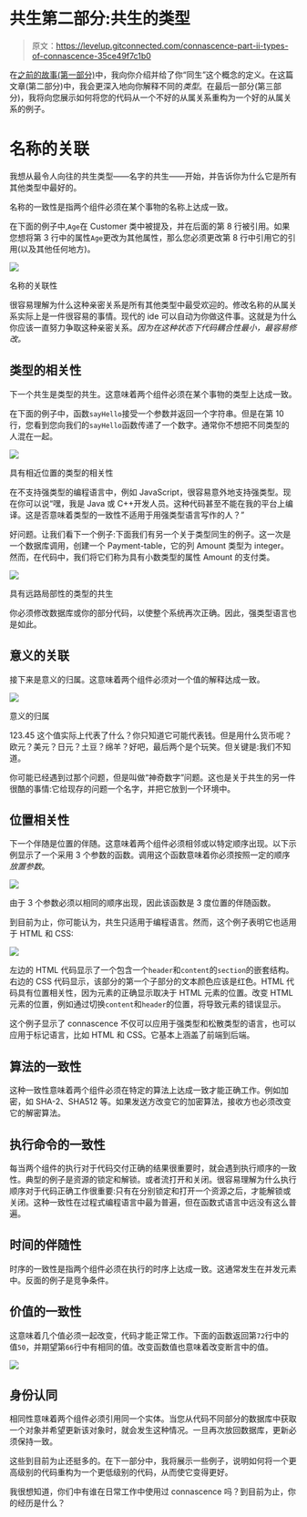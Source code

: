# 共生第二部分:共生的类型

> 原文：<https://levelup.gitconnected.com/connascence-part-ii-types-of-connascence-35ce49f7c1b0>

在[之前的故事(第一部分)](/connascence-a-methodical-way-to-detect-code-smell-part-i-5450c104fea5?source=your_stories_page-------------------------------------)中，我向你介绍并给了你“同生”这个概念的定义。在这篇文章(第二部分)中，我会更深入地向你解释不同的*类型*。在最后一部分(第三部分)，我将向您展示如何将您的代码从一个不好的从属关系重构为一个好的从属关系的例子。

# **名称的关联**

我想从最令人向往的共生类型——名字的共生——开始，并告诉你为什么它是所有其他类型中最好的。

名称的一致性是指两个组件必须在某个事物的名称上达成一致。

在下面的例子中,`Age`在 Customer 类中被提及，并在后面的第 8 行被引用。如果您想将第 3 行中的属性`Age`更改为其他属性，那么您必须更改第 8 行中引用它的引用(以及其他任何地方)。

![](img/7c7b029131116f8a31cf9452a48535f9.png)

名称的关联性

很容易理解为什么这种亲密关系是所有其他类型中最受欢迎的。修改名称的从属关系实际上是一件很容易的事情。现代的 ide 可以自动为你做这件事。这就是为什么你应该一直努力争取这种亲密关系。*因为在这种状态下代码耦合性最小，最容易修改。*

## **类型的相关性**

下一个共生是类型的共生。这意味着两个组件必须在某个事物的类型上达成一致。

在下面的例子中，函数`sayHello`接受一个参数并返回一个字符串。但是在第 10 行，您看到您向我们的`sayHello`函数传递了一个数字。通常你不想把不同类型的人混在一起。

![](img/d38e1ccb9b920a0168dab83529c15954.png)

具有相近位置的类型的相关性

在不支持强类型的编程语言中，例如 JavaScript，很容易意外地支持强类型。现在你可以说“嘿，我是 Java 或 C++开发人员。这种代码甚至不能在我的平台上编译。这是否意味着类型的一致性不适用于用强类型语言写作的人？”

好问题。让我们看下一个例子:下面我们有另一个关于类型同生的例子。这一次是一个数据库调用，创建一个 Payment-table，它的列 Amount 类型为 integer。然而，在代码中，我们将它们称为具有小数类型的属性 Amount 的支付类。

![](img/ce22db57b141500a555869813a6e1ae3.png)

具有远路局部性的类型的共生

你必须修改数据库或你的部分代码，以使整个系统再次正确。因此，强类型语言也是如此。

## **意义的关联**

接下来是意义的归属。这意味着两个组件必须对一个值的解释达成一致。

![](img/e29cc900d6b4057a58e92814e9940977.png)

意义的归属

123.45 这个值实际上代表了什么？你只知道它可能代表钱。但是用什么货币呢？欧元？美元？日元？土豆？绵羊？好吧，最后两个是个玩笑。但关键是:我们不知道。

你可能已经遇到过那个问题，但是叫做“神奇数字”问题。这也是关于共生的另一件很酷的事情:它给现存的问题一个名字，并把它放到一个环境中。

## **位置相关性**

下一个伴随是位置的伴随。这意味着两个组件必须相邻或以特定顺序出现。以下示例显示了一个采用 3 个参数的函数。调用这个函数意味着你必须按照一定的顺序*放置参数*。

![](img/bb1e0be0ad5843c38ff7118ef982e9aa.png)

由于 3 个参数必须以相同的顺序出现，因此该函数是 3 度位置的伴随函数。

到目前为止，你可能认为，共生只适用于编程语言。然而，这个例子表明它也适用于 HTML 和 CSS:

![](img/1c315b48f17ebd008e6e701c8caa268d.png)

左边的 HTML 代码显示了一个包含一个`header`和`content`的`section`的嵌套结构。右边的 CSS 代码显示，该部分的第一个子部分的文本颜色应该是红色。HTML 代码具有位置相关性，因为元素的正确显示取决于 HTML 元素的位置。改变 HTML 元素的位置，例如通过切换`content`和`header`的位置，将导致元素的错误显示。

这个例子显示了 connascence 不仅可以应用于强类型和松散类型的语言，也可以应用于标记语言，比如 HTML 和 CSS。它基本上涵盖了前端到后端。

## 算法的一致性

这种一致性意味着两个组件必须在特定的算法上达成一致才能正确工作。例如加密，如 SHA-2、SHA512 等。如果发送方改变它的加密算法，接收方也必须改变它的解密算法。

## 执行命令的一致性

每当两个组件的执行对于代码交付正确的结果很重要时，就会遇到执行顺序的一致性。典型的例子是资源的锁定和解锁。或者流打开和关闭。很容易理解为什么执行顺序对于代码正确工作很重要:只有在分别锁定和打开一个资源之后，才能解锁或关闭。这种一致性在过程式编程语言中最为普遍，但在函数式语言中远没有这么普遍。

## 时间的伴随性

时序的一致性是指两个组件必须在执行的时序上达成一致。这通常发生在并发元素中。反面的例子是竞争条件。

## 价值的一致性

这意味着几个值必须一起改变，代码才能正常工作。下面的函数返回第`72`行中的值`50`，并期望第`66`行中有相同的值。改变函数值也意味着改变断言中的值。

![](img/9c96978e1a74dc74cf9a46bd433da615.png)

## 身份认同

相同性意味着两个组件必须引用同一个实体。当您从代码不同部分的数据库中获取一个对象并希望更新该对象时，就会发生这种情况。一旦再次放回数据库，更新必须保持一致。

这些到目前为止还挺多的。在下一部分中，我将展示一些例子，说明如何将一个更高级别的代码重构为一个更低级别的代码，从而使它变得更好。

我很想知道，你们中有谁在日常工作中使用过 connascence 吗？到目前为止，你的经历是什么？